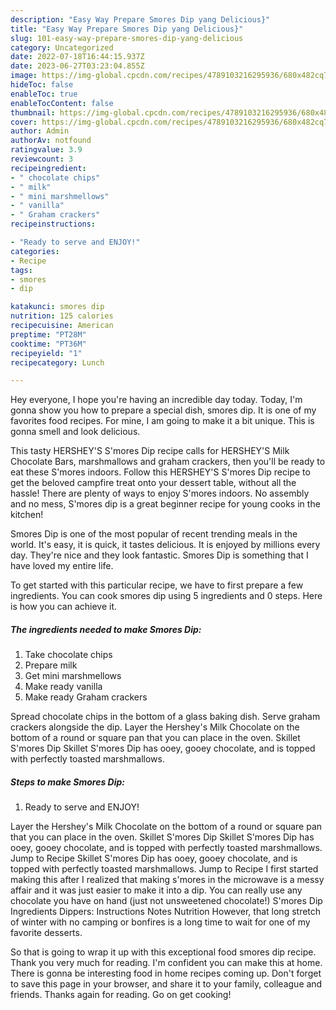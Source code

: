 ```yaml
---
description: "Easy Way Prepare Smores Dip yang Delicious}"
title: "Easy Way Prepare Smores Dip yang Delicious}"
slug: 101-easy-way-prepare-smores-dip-yang-delicious
category: Uncategorized
date: 2022-07-18T16:44:15.937Z
date: 2023-06-27T03:23:04.855Z
image: https://img-global.cpcdn.com/recipes/4789103216295936/680x482cq70/smores-dip-recipe-main-photo.jpg
hideToc: false
enableToc: true
enableTocContent: false
thumbnail: https://img-global.cpcdn.com/recipes/4789103216295936/680x482cq70/smores-dip-recipe-main-photo.jpg
cover: https://img-global.cpcdn.com/recipes/4789103216295936/680x482cq70/smores-dip-recipe-main-photo.jpg
author: Admin
authorAv: notfound
ratingvalue: 3.9
reviewcount: 3
recipeingredient:
- " chocolate chips"
- " milk"
- " mini marshmellows"
- " vanilla"
- " Graham crackers"
recipeinstructions:

- "Ready to serve and ENJOY!"
categories:
- Recipe
tags:
- smores
- dip

katakunci: smores dip 
nutrition: 125 calories
recipecuisine: American
preptime: "PT28M"
cooktime: "PT36M"
recipeyield: "1"
recipecategory: Lunch

---
```



Hey everyone, I hope you're having an incredible day today. Today, I'm gonna show you how to prepare a special dish, smores dip. It is one of my favorites food recipes. For mine, I am going to make it a bit unique. This is gonna smell and look delicious.

This tasty HERSHEY&#39;S S&#39;mores Dip recipe calls for HERSHEY&#39;S Milk Chocolate Bars, marshmallows and graham crackers, then you&#39;ll be ready to eat these S&#39;mores indoors. Follow this HERSHEY&#39;S S&#39;mores Dip recipe to get the beloved campfire treat onto your dessert table, without all the hassle! There are plenty of ways to enjoy S&#39;mores indoors. No assembly and no mess, S&#39;mores dip is a great beginner recipe for young cooks in the kitchen!

Smores Dip is one of the most popular of recent trending meals in the world. It's easy, it is quick, it tastes delicious. It is enjoyed by millions every day. They're nice and they look fantastic. Smores Dip is something that I have loved my entire life.


To get started with this particular recipe, we have to first prepare a few ingredients. You can cook smores dip using 5 ingredients and 0 steps. Here is how you can achieve it.

<!--inarticleads1-->

##### The ingredients needed to make Smores Dip:

1. Take  chocolate chips
1. Prepare  milk
1. Get  mini marshmellows
1. Make ready  vanilla
1. Make ready  Graham crackers


Spread chocolate chips in the bottom of a glass baking dish. Serve graham crackers alongside the dip. Layer the Hershey&#39;s Milk Chocolate on the bottom of a round or square pan that you can place in the oven. Skillet S&#39;mores Dip Skillet S&#39;mores Dip has ooey, gooey chocolate, and is topped with perfectly toasted marshmallows. 

<!--inarticleads2-->

##### Steps to make Smores Dip:


1. Ready to serve and ENJOY!

Layer the Hershey&#39;s Milk Chocolate on the bottom of a round or square pan that you can place in the oven. Skillet S&#39;mores Dip Skillet S&#39;mores Dip has ooey, gooey chocolate, and is topped with perfectly toasted marshmallows. Jump to Recipe Skillet S&#39;mores Dip has ooey, gooey chocolate, and is topped with perfectly toasted marshmallows. Jump to Recipe I first started making this after I realized that making s&#39;mores in the microwave is a messy affair and it was just easier to make it into a dip. You can really use any chocolate you have on hand (just not unsweetened chocolate!) S&#39;mores Dip Ingredients Dippers: Instructions Notes Nutrition However, that long stretch of winter with no camping or bonfires is a long time to wait for one of my favorite desserts. 

So that is going to wrap it up with this exceptional food smores dip recipe. Thank you very much for reading. I'm confident you can make this at home. There is gonna be interesting food in home recipes coming up. Don't forget to save this page in your browser, and share it to your family, colleague and friends. Thanks again for reading. Go on get cooking!
